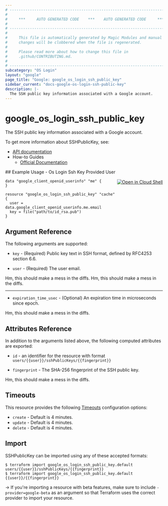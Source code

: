 ```yaml
---
# ----------------------------------------------------------------------------
#
#     ***     AUTO GENERATED CODE    ***    AUTO GENERATED CODE     ***
#
# ----------------------------------------------------------------------------
#
#     This file is automatically generated by Magic Modules and manual
#     changes will be clobbered when the file is regenerated.
#
#     Please read more about how to change this file in
#     .github/CONTRIBUTING.md.
#
# ----------------------------------------------------------------------------
subcategory: "OS Login"
layout: "google"
page_title: "Google: google_os_login_ssh_public_key"
sidebar_current: "docs-google-os-login-ssh-public-key"
description: |-
  The SSH public key information associated with a Google account.
---
```


# google\_os\_login\_ssh\_public\_key

The SSH public key information associated with a Google account.


To get more information about SSHPublicKey, see:

* [API documentation](https://cloud.google.com/compute/docs/oslogin/rest)
* How-to Guides
    * [Official Documentation](https://cloud.google.com/compute/docs/oslogin)

<div class = "oics-button" style="float: right; margin: 0 0 -15px">
  <a href="https://console.cloud.google.com/cloudshell/open?cloudshell_git_repo=https%3A%2F%2Fgithub.com%2Fterraform-google-modules%2Fdocs-examples.git&cloudshell_working_dir=os_login_ssh_key_provided_user&cloudshell_image=gcr.io%2Fgraphite-cloud-shell-images%2Fterraform%3Alatest&open_in_editor=main.tf&cloudshell_print=.%2Fmotd&cloudshell_tutorial=.%2Ftutorial.md" target="_blank">
    <img alt="Open in Cloud Shell" src="//gstatic.com/cloudssh/images/open-btn.svg" style="max-height: 44px; margin: 32px auto; max-width: 100%;">
  </a>
</div>
## Example Usage - Os Login Ssh Key Provided User


```hcl
data "google_client_openid_userinfo" "me" {
}

resource "google_os_login_ssh_public_key" "cache" {
  user =  data.google_client_openid_userinfo.me.email
  key = file("path/to/id_rsa.pub")
}
```

## Argument Reference

The following arguments are supported:


* `key` -
  (Required)
  Public key text in SSH format, defined by RFC4253 section 6.6.

* `user` -
  (Required)
  The user email.

Hm, this should make a mess in the diffs.
Hm, this should make a mess in the diffs.

- - -


* `expiration_time_usec` -
  (Optional)
  An expiration time in microseconds since epoch.

Hm, this should make a mess in the diffs.

## Attributes Reference

In addition to the arguments listed above, the following computed attributes are exported:

* `id` - an identifier for the resource with format `users/{{user}}/sshPublicKeys/{{fingerprint}}`

* `fingerprint` -
  The SHA-256 fingerprint of the SSH public key.

Hm, this should make a mess in the diffs.

## Timeouts

This resource provides the following
[Timeouts](/docs/configuration/resources.html#timeouts) configuration options:

- `create` - Default is 4 minutes.
- `update` - Default is 4 minutes.
- `delete` - Default is 4 minutes.

## Import

SSHPublicKey can be imported using any of these accepted formats:

```
$ terraform import google_os_login_ssh_public_key.default users/{{user}}/sshPublicKeys/{{fingerprint}}
$ terraform import google_os_login_ssh_public_key.default {{user}}/{{fingerprint}}
```

-> If you're importing a resource with beta features, make sure to include `-provider=google-beta`
as an argument so that Terraform uses the correct provider to import your resource.
